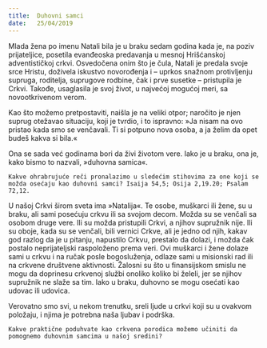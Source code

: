 ```yaml
---
title:  Duhovni samci
date:   25/04/2019
---
```


Mlada žena po imenu Natali bila je u braku sedam godina kada je, na poziv prijateljice, posetila evanđeoska predavanja u mesnoj Hrišćanskoj adventističkoj crkvi. Osvedočena onim što je čula, Natali je predala svoje srce Hristu, doživela iskustvo novorođenja i – uprkos snažnom protivljenju supruga, roditelja, suprugove rodbine, čak i prve susetke – pristupila je Crkvi. Takođe, usaglasila je svoj život, u najvećoj mogućoj meri, sa novootkrivenom verom.

Kao što možemo pretpostaviti, naišla je na veliki otpor; naročito je njen suprug otežavao situaciju, koji je tvrdio, i to ispravno: »Ja nisam na ovo pristao kada smo se venčavali. Ti si potpuno nova osoba, a ja želim da opet budeš kakva si bila.«

Ona se sada već godinama bori da živi životom vere. Iako je u braku, ona je, kako bismo to nazvali, »duhovna samica«.

`Kakve ohrabrujuće reči pronalazimo u sledećim stihovima za one koji se možda osećaju kao duhovni samci? Isaija 54,5; Osija 2,19.20; Psalam 72,12.`

U našoj Crkvi širom sveta ima »Natalija«. Te osobe, muškarci ili žene, su u braku, ali sami posećuju crkvu ili sa svojom decom. Možda su se venčali sa osobom druge vere. Ili su možda pristupili Crkvi, a njihov supružnik nije. Ili su oboje, kada su se venčali, bili vernici Crkve, ali je jedno od njih, kakav god razlog da je u pitanju, napustilo Crkvu, prestalo da dolazi, i možda čak postalo neprijateljski raspoloženo prema veri. Ovi muškarci i žene dolaze sami u crkvu i na ručak posle bogosluženja, odlaze sami u misionski rad ili na crkvene društvene aktivnosti. Žalosni su što u finansijskom smislu ne mogu da doprinesu crkvenoj službi onoliko koliko bi želeli, jer se njihov supružnik ne slaže sa tim. Iako u braku, duhovno se mogu osećati kao udovac ili udovica.

Verovatno smo svi, u nekom trenutku, sreli ljude u crkvi koji su u ovakvom položaju, i njima je potrebna naša ljubav i podrška.

`Kakve praktične poduhvate kao crkvena porodica možemo učiniti da pomognemo duhovnim samcima u našoj sredini? `

